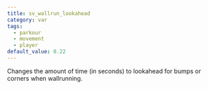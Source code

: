 ```yaml
---
title: sv_wallrun_lookahead
category: var
tags:
  - parkour
  - movement
  - player
default_value: 0.22
---
```


Changes the amount of time (in seconds) to lookahead for bumps or corners when wallrunning.
